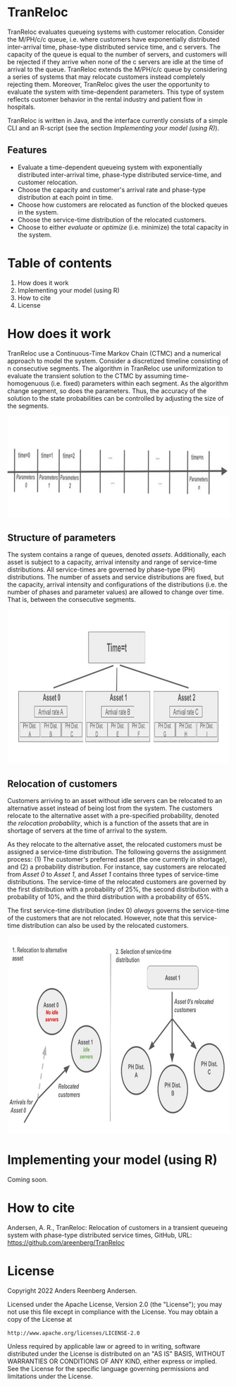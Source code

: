# TranReloc
TranReloc evaluates queueing systems with customer relocation. Consider the M/PH/c/c queue, i.e. where customers have exponentially distributed inter-arrival time, phase-type distributed service time, and c servers. The capacity of the queue is equal to the number of servers, and customers will be rejected if they arrive when none of the c servers are idle at the time of arrival to the queue. TranReloc extends the M/PH/c/c queue by considering a series of systems that may relocate customers instead completely rejecting them. Moreover, TranReloc gives the user the opportunity to evaluate the system with time-dependent parameters. This type of system reflects customer behavior in the rental industry and patient flow in hospitals.

TranReloc is written in Java, and the interface currently consists of a simple CLI and an R-script (see the section *Implementing your model (using R)*).
  
## Features

- Evaluate a time-dependent queueing system with exponentially distributed inter-arrival time, phase-type distributed service-time, and customer relocation.
- Choose the capacity and customer's arrival rate and phase-type distribution at each point in time.
- Choose how customers are relocated as function of the blocked queues in the system.
- Choose the service-time distribution of the relocated customers.
- Choose to either *evaluate* or *optimize* (i.e. minimize) the total capacity in the system.

# Table of contents

1. How does it work
2. Implementing your model (using R)
3. How to cite  
4. License

# How does it work

TranReloc use a Continuous-Time Markov Chain (CTMC) and a numerical approach to model the system.
Consider a discretized timeline consisting of n consecutive segments. The algorithm in TranReloc use uniformization to evaluate the transient solution to the CTMC by assuming time-homogenuous (i.e. fixed) parameters within each segment. As the algorithm change segment, so does the parameters. Thus, the accuracy of the solution to the state probabilities can be controlled by adjusting the size of the segments.

<img src="https://github.com/areenberg/TranReloc/blob/main/Images/TimeLine.jpg?raw=true" width="1400" height="232">


## Structure of parameters

The system contains a range of queues, denoted *assets*. Additionally, each asset is subject to a capacity, arrival intensity and range of service-time distributions. All service-times are governed by phase-type (PH) distributions. The number of assets and service distributions are fixed, but the capacity, arrival intensity and configurations of the distributions (i.e. the number of phases and parameter values) are allowed to change over time. That is, between the consecutive segments.  


<img src="https://github.com/areenberg/TranReloc/blob/main/Images/Parameters1.jpg?raw=true" width="1400" height="350">

## Relocation of customers

Customers arriving to an asset without idle servers can be relocated to an alternative asset instead of being lost from the system. The customers relocate to the alternative asset with a pre-specified probability, denoted *the relocation probability*, which is a function of the assets that are in shortage of servers at the time of arrival to the system.

As they relocate to the alternative asset, the relocated customers must be assigned a service-time distribution. The following governs the assignment process: (1) The customer's preferred asset (the one currently in shortage), and (2) a probability distribution. For instance, say customers are relocated from *Asset 0* to *Asset 1*, and *Asset 1* contains three types of service-time distributions. The service-time of the relocated customers are governed by the first distribution with a probability of 25%, the second distribution with a probability of 10%, and the third distribution with a probability of 65%.         

The first service-time distribution (index 0) *always* governs the service-time of the customers that are not relocated. However, note that this service-time distribution can also be used by the relocated customers. 

<img src="https://github.com/areenberg/TranReloc/blob/main/Images/Relocation.jpg?raw=true" width="1400" height="450">


 
# Implementing your model (using R)

Coming soon.



# How to cite

Andersen, A. R., TranReloc: Relocation of customers in a transient queueing system with phase-type distributed service times, GitHub, URL: https://github.com/areenberg/TranReloc

# License

Copyright 2022 Anders Reenberg Andersen.

Licensed under the Apache License, Version 2.0 (the "License");
you may not use this file except in compliance with the License.
You may obtain a copy of the License at

    http://www.apache.org/licenses/LICENSE-2.0

Unless required by applicable law or agreed to in writing, software
distributed under the License is distributed on an "AS IS" BASIS,
WITHOUT WARRANTIES OR CONDITIONS OF ANY KIND, either express or implied.
See the License for the specific language governing permissions and
limitations under the License.
